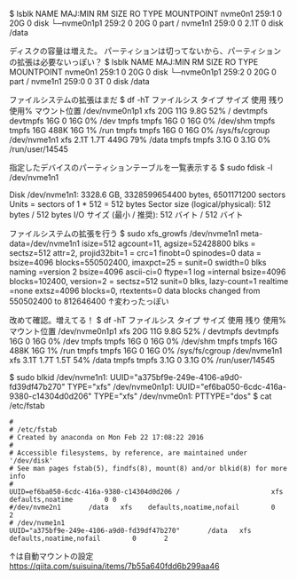 $ lsblk
NAME        MAJ:MIN RM  SIZE RO TYPE MOUNTPOINT
nvme0n1     259:1    0   20G  0 disk
└─nvme0n1p1 259:2    0   20G  0 part /
nvme1n1     259:0    0  2.1T  0 disk /data

ディスクの容量は増えた。
パーティションは切ってないから、パーティションの拡張は必要ないっぽい？
$ lsblk
NAME        MAJ:MIN RM SIZE RO TYPE MOUNTPOINT
nvme0n1     259:1    0  20G  0 disk
└─nvme0n1p1 259:2    0  20G  0 part /
nvme1n1     259:0    0   3T  0 disk /data

ファイルシステムの拡張はまだ
$ df -hT
ファイルシス   タイプ   サイズ  使用  残り 使用% マウント位置
/dev/nvme0n1p1 xfs         20G   11G  9.8G   52% /
devtmpfs       devtmpfs    16G     0   16G    0% /dev
tmpfs          tmpfs       16G     0   16G    0% /dev/shm
tmpfs          tmpfs       16G  488K   16G    1% /run
tmpfs          tmpfs       16G     0   16G    0% /sys/fs/cgroup
/dev/nvme1n1   xfs        2.1T  1.7T  449G   79% /data
tmpfs          tmpfs      3.1G     0  3.1G    0% /run/user/14545

指定したデバイスのパーティションテーブルを一覧表示する
$ sudo fdisk -l /dev/nvme1n1

Disk /dev/nvme1n1: 3328.6 GB, 3328599654400 bytes, 6501171200 sectors
Units = sectors of 1 * 512 = 512 bytes
Sector size (logical/physical): 512 bytes / 512 bytes
I/O サイズ (最小 / 推奨): 512 バイト / 512 バイト

ファイルシステムの拡張を行う
$ sudo xfs_growfs /dev/nvme1n1
meta-data=/dev/nvme1n1           isize=512    agcount=11, agsize=52428800 blks
         =                       sectsz=512   attr=2, projid32bit=1
         =                       crc=1        finobt=0 spinodes=0
data     =                       bsize=4096   blocks=550502400, imaxpct=25
         =                       sunit=0      swidth=0 blks
naming   =version 2              bsize=4096   ascii-ci=0 ftype=1
log      =internal               bsize=4096   blocks=102400, version=2
         =                       sectsz=512   sunit=0 blks, lazy-count=1
realtime =none                   extsz=4096   blocks=0, rtextents=0
data blocks changed from 550502400 to 812646400
↑変わったっぽい

改めて確認。増えてる！
$ df -hT
ファイルシス   タイプ   サイズ  使用  残り 使用% マウント位置
/dev/nvme0n1p1 xfs         20G   11G  9.8G   52% /
devtmpfs       devtmpfs    16G     0   16G    0% /dev
tmpfs          tmpfs       16G     0   16G    0% /dev/shm
tmpfs          tmpfs       16G  488K   16G    1% /run
tmpfs          tmpfs       16G     0   16G    0% /sys/fs/cgroup
/dev/nvme1n1   xfs        3.1T  1.7T  1.5T   54% /data
tmpfs          tmpfs      3.1G     0  3.1G    0% /run/user/14545


$ sudo blkid
/dev/nvme1n1: UUID="a375bf9e-249e-4106-a9d0-fd39df47b270" TYPE="xfs"
/dev/nvme0n1p1: UUID="ef6ba050-6cdc-416a-9380-c14304d0d206" TYPE="xfs"
/dev/nvme0n1: PTTYPE="dos"
$ cat /etc/fstab

```/etc/fstab
#
# /etc/fstab
# Created by anaconda on Mon Feb 22 17:08:22 2016
#
# Accessible filesystems, by reference, are maintained under '/dev/disk'
# See man pages fstab(5), findfs(8), mount(8) and/or blkid(8) for more info
#
UUID=ef6ba050-6cdc-416a-9380-c14304d0d206 /                       xfs     defaults,noatime        0 0
#/dev/nvme2n1       /data   xfs    defaults,noatime,nofail        0       2
# /dev/nvme1n1
UUID="a375bf9e-249e-4106-a9d0-fd39df47b270"       /data   xfs    defaults,noatime,nofail        0       2
```

↑は自動マウントの設定
https://qiita.com/suisuina/items/7b55a640fdd6b299aa46
